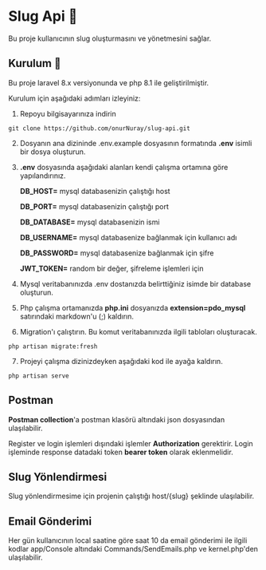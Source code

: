 
# Slug Api 📝  
Bu proje kullanıcının slug oluşturmasını ve yönetmesini sağlar.

## Kurulum 🚀  
Bu proje laravel 8.x versiyonunda ve php 8.1 ile geliştirilmiştir.

Kurulum için aşağıdaki adımları izleyiniz:

1. Repoyu bilgisayarınıza indirin
```
git clone https://github.com/onurNuray/slug-api.git
```
2. Dosyanın ana dizininde .env.example dosyasının formatında **.env** isimli bir dosya oluşturun.
3. **.env** dosyasında aşağıdaki alanları kendi çalışma ortamına göre yapılandırınız.
    
    **DB_HOST=** mysql databasenizin çalıştığı host

    **DB_PORT=** mysql databasenizin çalıştığı port

    **DB_DATABASE=** mysql databasenizin ismi

    **DB_USERNAME=** mysql databasenize bağlanmak için kullanıcı adı

    **DB_PASSWORD=** mysql databasenize bağlanmak için şifre

    **JWT_TOKEN=** random bir değer, şifreleme işlemleri için
4. Mysql veritabanınızda .env dostanızda belirttiğiniz isimde bir database oluşturun.
5. Php çalışma ortamanızda **php.ini** dosyanızda **extension=pdo_mysql** satırındaki markdown'u (;) kaldırın.
6. Migration'ı çalıştırın. Bu komut veritabanınızda ilgili tabloları oluşturacak.
```
php artisan migrate:fresh
```
7. Projeyi çalışma dizinizdeyken aşağıdaki kod ile ayağa kaldırın.
```
php artisan serve
```

## Postman

**Postman collection**'a postman klasörü altındaki json dosyasından ulaşılabilir.

Register ve login işlemleri dışındaki işlemler **Authorization** gerektirir. Login işleminde response datadaki token **bearer token** olarak eklenmelidir.

## Slug Yönlendirmesi

Slug yönlendirmesime için projenin çalıştığı host/{slug} şeklinde ulaşılabilir.

## Email Gönderimi

Her gün kullanıcının local saatine göre saat 10 da email gönderimi ile ilgili kodlar app/Console altındaki Commands/SendEmails.php ve kernel.php'den ulaşılabilir.